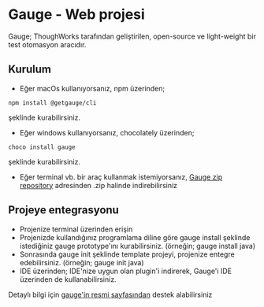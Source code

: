 # Gauge - Web projesi

Gauge; ThoughWorks tarafından geliştirilen, open-source ve light-weight bir test otomasyon aracıdır.

## Kurulum

* Eğer macOs kullanıyorsanız, npm üzerinden;
```
npm install @getgauge/cli 
```
şeklinde kurabilirsiniz.

* Eğer windows kullanıyorsanız, chocolately üzerinden;
```
choco install gauge
```
şeklinde kurabilirsiniz.

* Eğer terminal vb. bir araç kullanmak istemiyorsanız, [Gauge zip repository](https://github.com/getgauge/gauge/releases/tag/v1.0.3) adresinden .zip halinde indirebilirsiniz


## Projeye entegrasyonu

* Projenize terminal üzerinden erişin
* Projenizde kullandığınız programlama diline göre gauge install <language> şeklinde istediğiniz gauge prototype'ını kurabilirsiniz. (örneğin; gauge install java)
* Sonrasında gauge init <language> şeklinde template projeyi, projenize entegre edebilirsiniz. (örneğin; gauge init java)
* IDE üzerinden; IDE'nize uygun olan plugin'i indirerek, Gauge'i IDE üzerinden de kullanabilirsiniz.

Detaylı bilgi için [gauge'in resmi sayfasından](https://gauge.org) destek alabilirsiniz

